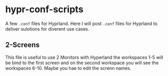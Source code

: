 # hypr-conf-scripts
A few `.conf` files for Hyprland.
Here I will post `.conf` files for Hyprland to deliver sulotions for diverent use cases.

## 2-Screens
This file is useful to use 2 Monitors with Hyperland the workspaces 1-5 will be bind to the first screen and on the second workspace you will see the workspaces 6-10.
Maybe you hae to edit the screnn names.
